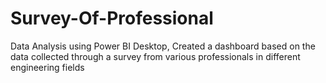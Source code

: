 # Survey-Of-Professional
Data Analysis using Power BI Desktop, Created a dashboard based on the data collected through a survey from various professionals in different engineering fields
